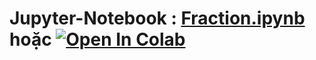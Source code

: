 # Jupyter-Notebook : [Fraction.ipynb][1] hoặc [![Open In Colab](https://colab.research.google.com/assets/colab-badge.svg)](https://colab.research.google.com/drive/1CbDlDlOh0ugvAOgrWk-5CA4zfEtkahml?usp=sharing)
[1]:https://github.com/danhhuynh25029/CS112.L21/blob/master/Week_56/Fraction/Fraction.ipynb
